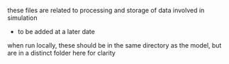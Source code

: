 these files are related to processing and storage of data involved in simulation
- to be added at a later date

when run locally, these should be in the same directory as the model, but are in a distinct folder here for clarity
